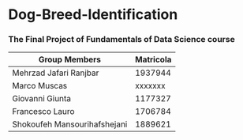 # Dog-Breed-Identification

### The Final Project of Fundamentals of Data Science course

|         Group Members         |   Matricola   |
| ----------------------------- | ------------- |
|    Mehrzad Jafari Ranjbar     |    1937944    |
|          Marco Muscas         |    xxxxxxx    |
|        Giovanni Giunta        |    1177327    |
|        Francesco Lauro        |    1706784    |
| Shokoufeh Mansourihafshejani  |    1889621    |



